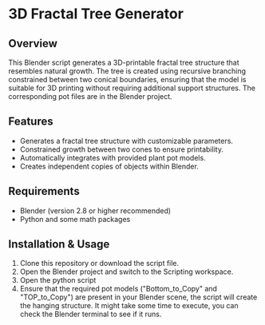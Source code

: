 # 3D Fractal Tree Generator

## Overview
This Blender script generates a 3D-printable fractal tree structure that resembles natural growth. The tree is created using recursive branching constrained between two conical boundaries, ensuring that the model is suitable for 3D printing without requiring additional support structures.
The corresponding pot files are in the Blender project. 
## Features
- Generates a fractal tree structure with customizable parameters.
- Constrained growth between two cones to ensure printability.
- Automatically integrates with provided plant pot models.
- Creates independent copies of objects within Blender.

## Requirements
- Blender (version 2.8 or higher recommended)
- Python and some math packages


## Installation & Usage
1. Clone this repository or download the script file.
2. Open the Blender project and switch to the Scripting workspace.
3. Open the python script
4. Ensure that the required pot models ("Bottom_to_Copy" and "TOP_to_Copy") are present in your Blender scene, the script will create the hanging structure. It might take some time to execute, you can check the Blender terminal to see if it runs.

